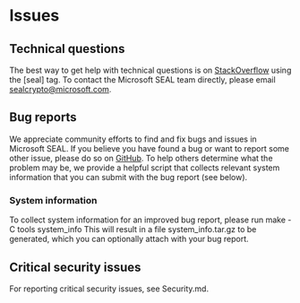 # Issues 

## Technical questions

The best way to get help with technical questions is on 
[StackOverflow](https://stackoverflow.com/questions/tagged/seal) using the [seal] 
tag. To contact the Microsoft SEAL team directly, please email
[sealcrypto@microsoft.com](mailto:sealcrypto@microsoft.com).

## Bug reports

We appreciate community efforts to find and fix bugs and issues in Microsoft SEAL. 
If you believe you have found a bug or want to report some other issue, please 
do so on [GitHub](https://github.com/Microsoft/SEAL/issues). To help others
determine what the problem may be, we provide a helpful script that collects
relevant system information that you can submit with the bug report (see below).

### System information

To collect system information for an improved bug report, please run
    make -C tools system_info
This will result in a file system\_info.tar.gz to be generated, which you can 
optionally attach with your bug report.

## Critical security issues

For reporting critical security issues, see Security.md.
